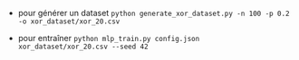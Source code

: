 - pour générer un dataset
`python generate_xor_dataset.py -n 100 -p 0.2 -o xor_dataset/xor_20.csv`

- pour entraîner
`python mlp_train.py config.json xor_dataset/xor_20.csv --seed 42`